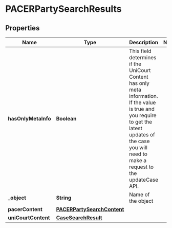 

# PACERPartySearchResults


## Properties

| Name | Type | Description | Notes |
|------------ | ------------- | ------------- | -------------|
|**hasOnlyMetaInfo** | **Boolean** | This field determines if the UniCourt Content has only meta information. If the value is true and you require to get the latest updates of the case you will need to make a request to the updateCase API. |  |
|**_object** | **String** | Name of the object |  |
|**pacerContent** | [**PACERPartySearchContent**](PACERPartySearchContent.md) |  |  |
|**uniCourtContent** | [**CaseSearchResult**](CaseSearchResult.md) |  |  |



